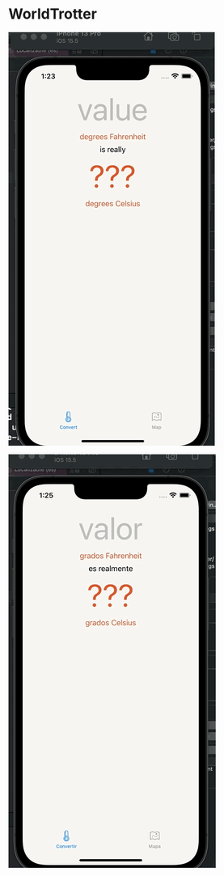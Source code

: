 # WorldTrotter

![Alt Text](https://github.com/GAierken/WorldTrotter/blob/main/WorldTrotter/English_WorldTrotter.gif)

![Alt Text](https://github.com/GAierken/WorldTrotter/blob/main/WorldTrotter/Spenish_WorldTrotter.gif)
